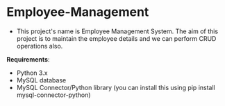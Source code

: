# Employee-Management

- This project's name is Employee Management System. The aim of this project is to maintain the employee details and we can perform CRUD operations also.
  
**Requirements**:  
- Python 3.x
- MySQL database
- MySQL Connector/Python library (you can install this  using pip install mysql-connector-python)
